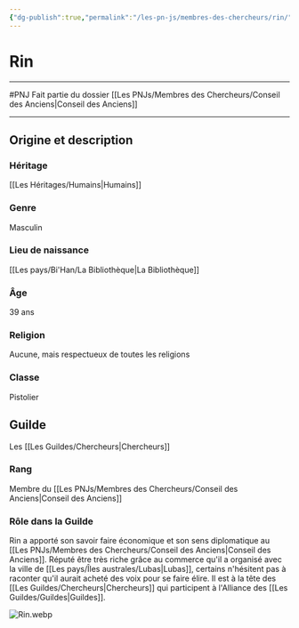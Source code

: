 ```yaml
---
{"dg-publish":true,"permalink":"/les-pn-js/membres-des-chercheurs/rin/"}
---
```


# Rin
---
#PNJ 
Fait partie du dossier [[Les PNJs/Membres des Chercheurs/Conseil des Anciens\|Conseil des Anciens]]

-------
## Origine et description
### Héritage
[[Les Héritages/Humains\|Humains]]
### Genre
Masculin
### Lieu de naissance
[[Les pays/Bi'Han/La Bibliothèque\|La Bibliothèque]]
### Âge
39 ans
### Religion
Aucune, mais respectueux de toutes les religions
### Classe
Pistolier
## Guilde
Les [[Les Guildes/Chercheurs\|Chercheurs]]
### Rang
Membre du [[Les PNJs/Membres des Chercheurs/Conseil des Anciens\|Conseil des Anciens]]
### Rôle dans la Guilde
Rin a apporté son savoir faire économique et son sens diplomatique au [[Les PNJs/Membres des Chercheurs/Conseil des Anciens\|Conseil des Anciens]]. Réputé être très riche grâce au commerce qu'il a organisé avec la ville de [[Les pays/Îles australes/Lubas\|Lubas]], certains n'hésitent pas à raconter qu'il aurait acheté des voix pour se faire élire.
Il est à la tête des [[Les Guildes/Chercheurs\|Chercheurs]] qui participent à l'Alliance des [[Les Guildes/Guildes\|Guildes]].

![Rin.webp](/img/user/_Images/_PNJs/Rin.webp)